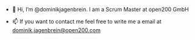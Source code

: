 - 👋 Hi, I’m @dominikjagenbrein. I am a Scrum Master at open200 GmbH

- 📫 If you want to contact me feel free to write me a email at [dominik.jagenbrein@open200.com](mailto:dominik.jagenbrein@open200.com)

<!---
dominikjagenbrein/dominikjagenbrein is a ✨ special ✨ repository because its `README.md` (this file) appears on your GitHub profile.
You can click the Preview link to take a look at your changes.
--->

